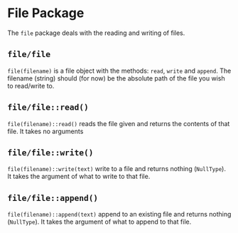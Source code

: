 File Package
============

The `file` package deals with the reading and writing of files.

`file/file`
-----------

`file(filename)` is a file object with the methods: `read`, `write` and
`append`. The filename (string) should (for now) be the
absolute path of the file you wish to read/write to.

`file/file::read()`
-------------------

`file(filename)::read()` reads the file given and returns the contents
of that file. It takes no arguments

`file/file::write()`
--------------------

`file(filename)::write(text)` write to a file and returns nothing
(`NullType`). It takes the argument of what to write to that file.

`file/file::append()`
---------------------

`file(filename)::append(text)` append to an existing file and returns
nothing (`NullType`). It takes the argument of what to append to that
file.
